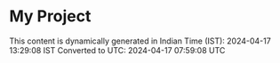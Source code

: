 # My Project

This content is dynamically generated in Indian Time (IST): 2024-04-17 13:29:08 IST
Converted to UTC: 2024-04-17 07:59:08 UTC
